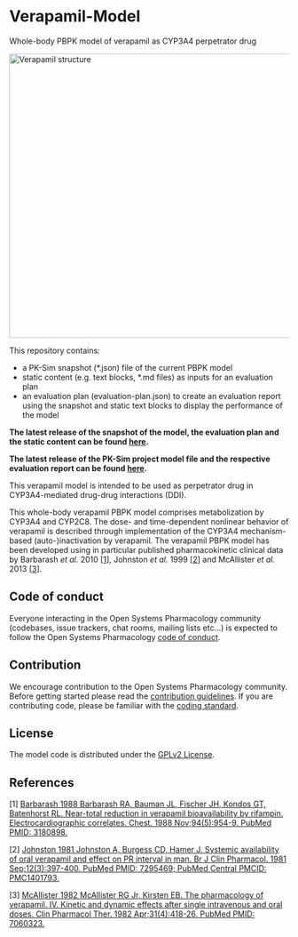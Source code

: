 # Verapamil-Model
Whole-body PBPK model of verapamil as CYP3A4 perpetrator drug 

<a title="Vaccinationist / Public domain" href="https://commons.wikimedia.org/wiki/File:Verapamil_structure.svg"><img width="512" alt="Verapamil structure" src="https://upload.wikimedia.org/wikipedia/commons/thumb/9/96/Verapamil_structure.svg/512px-Verapamil_structure.svg.png"></a>



This repository contains:

- a PK-Sim snapshot (*.json) file of the current PBPK model
- static content (e.g. text blocks, *.md files) as inputs for an evaluation plan
- an evaluation plan (evaluation-plan.json) to create an evaluation report using the snapshot and static text blocks to display the performance of the model

**The latest release of the snapshot of the model, the evaluation plan and the static content can be found [here](https://github.com/Open-Systems-Pharmacology/Verapamil-Model/releases/latest).**

**The latest release of the PK-Sim project model file and the respective evaluation report can be found [here](https://github.com/Open-Systems-Pharmacology/OSP-PBPK-Model-Library/releases).**

This verapamil model is intended to be used as perpetrator drug in CYP3A4-mediated drug-drug interactions (DDI). 

This  whole-body verapamil PBPK model comprises metabolization by CYP3A4 and CYP2C8. The dose- and time-dependent nonlinear behavior of verapamil is described through implementation of the CYP3A4 mechanism-based (auto-)inactivation by verapamil. The verapamil PBPK model has been developed using in particular published pharmacokinetic clinical data by Barbarash *et al.* 2010 [[1](https://github.com/Open-Systems-Pharmacology/verapamil-Model#references)], Johnston *et al.* 1999 [[2](https://github.com/Open-Systems-Pharmacology/verapamil-Model#references)] and McAllister *et al.* 2013 [[3](https://github.com/Open-Systems-Pharmacology/verapamil-Model#references)]. 

## Code of conduct

Everyone interacting in the Open Systems Pharmacology community (codebases, issue trackers, chat rooms, mailing lists etc...) is expected to follow the Open Systems Pharmacology [code of conduct](https://github.com/Open-Systems-Pharmacology/Suite/blob/master/CODE_OF_CONDUCT.md#contributor-covenant-code-of-conduct).

## Contribution

We encourage contribution to the Open Systems Pharmacology community. Before getting started please read the [contribution guidelines](https://github.com/Open-Systems-Pharmacology/Suite/blob/master/CONTRIBUTING.md#ways-to-contribute). If you are contributing code, please be familiar with the [coding standard](https://github.com/Open-Systems-Pharmacology/Suite/blob/master/CODING_STANDARDS.md#visual-studio-settings).

## License

The model code is distributed under the [GPLv2 License](https://github.com/Open-Systems-Pharmacology/Suite/blob/develop/LICENSE).

## References

[1] [Barbarash 1988 Barbarash RA, Bauman JL, Fischer JH, Kondos GT, Batenhorst RL. Near-total reduction in verapamil bioavailability by rifampin. Electrocardiographic correlates. Chest. 1988 Nov;94(5):954-9. PubMed PMID: 3180898.](https://www.ncbi.nlm.nih.gov/pubmed/3180898)

[2] [Johnston 1981 Johnston A, Burgess CD, Hamer J. Systemic availability of oral verapamil and effect on PR interval in man. Br J Clin Pharmacol. 1981 Sep;12(3):397-400. PubMed PMID: 7295469; PubMed Central PMCID: PMC1401793.](https://www.ncbi.nlm.nih.gov/pubmed/7295469)

[3] [McAllister 1982 McAllister RG Jr, Kirsten EB. The pharmacology of verapamil. IV. Kinetic and dynamic effects after single intravenous and oral doses. Clin Pharmacol Ther. 1982 Apr;31(4):418-26. PubMed PMID: 7060323.](https://www.ncbi.nlm.nih.gov/pubmed/7060323)